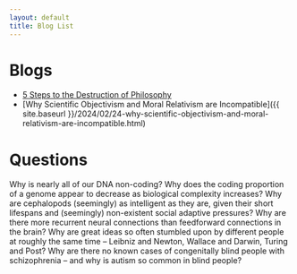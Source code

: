 ```yaml
---
layout: default
title: Blog List
---
```

# Blogs
- [5 Steps to the Destruction of Philosophy](blog-5steps.html)
- [Why Scientific Objectivism and Moral Relativism are Incompatible]({{ site.baseurl }}/2024/02/24-why-scientific-objectivism-and-moral-relativism-are-incompatible.html)
<!-- Add more blog titles as needed -->


# Questions

Why is nearly all of our DNA non-coding? Why does the coding proportion of a genome appear to decrease as
biological complexity increases? Why are cephalopods (seemingly) as intelligent as they are, given their
short lifespans and (seemingly) non-existent social adaptive pressures? Why are there more recurrent neural
connections than feedforward connections in the brain? Why are great ideas so often stumbled upon by
different people at roughly the same time – Leibniz and Newton, Wallace and Darwin, Turing and Post? Why
are there no known cases of congenitally blind people with schizophrenia – and why is autism so common in
blind people?
